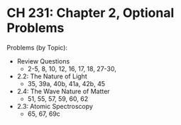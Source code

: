 # CH 231: Chapter 2, Optional Problems

Problems (by Topic):

- Review Questions
  - 2-5, 8, 10, 12, 16, 17, 18, 27-30,
- 2.2: The Nature of Light
  - 35, 39a, 40b, 41a, 42b, 45
- 2.4: The Wave Nature of Matter
  - 51, 55, 57, 59, 60, 62
- 2.3: Atomic Spectroscopy
  - 65, 67, 69c

<br />
